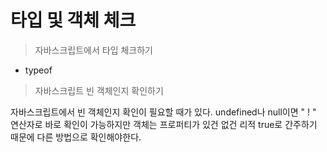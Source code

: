 # 타입 및 객체 체크

> 자바스크립트에서  타입 체크하기

* typeof



> 자바스크립트 빈 객체인지 확인하기

자바스크립트에서 빈 객체인지 확인이 필요할 때가 있다. undefined나 null이면 " ! " 연산자로 바로 확인이 가능하지만 객체는 프로퍼티가 있건 없건 리적 true로 간주하기 때문에 다른 방법으로 확인해야한다.







